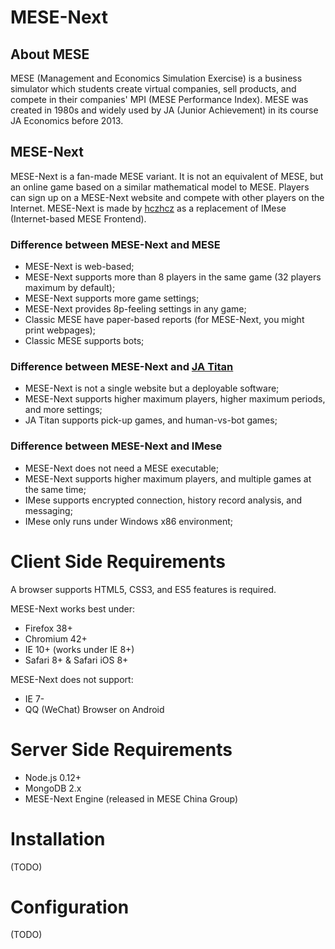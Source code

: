 MESE-Next
===

About MESE
---

MESE (Management and Economics Simulation Exercise) is a business simulator which students create virtual companies, sell products, and compete in their companies' MPI (MESE Performance Index). MESE was created in 1980s and widely used by JA (Junior Achievement) in its course JA Economics before 2013.

MESE-Next
---

MESE-Next is a fan-made MESE variant. It is not an equivalent of MESE, but an online game based on a similar mathematical model to MESE. Players can sign up on a MESE-Next website and compete with other players on the Internet. MESE-Next is made by [hczhcz](https://github.com/hczhcz) as a replacement of IMese (Internet-based MESE Frontend).

### Difference between MESE-Next and MESE

* MESE-Next is web-based;
* MESE-Next supports more than 8 players in the same game (32 players maximum by default);
* MESE-Next supports more game settings;
* MESE-Next provides 8p-feeling settings in any game;
* Classic MESE have paper-based reports (for MESE-Next, you might print webpages);
* Classic MESE supports bots;

### Difference between MESE-Next and [JA Titan](http://titan.ja.org/)

* MESE-Next is not a single website but a deployable software;
* MESE-Next supports higher maximum players, higher maximum periods, and more settings;
* JA Titan supports pick-up games, and human-vs-bot games;

### Difference between MESE-Next and IMese

* MESE-Next does not need a MESE executable;
* MESE-Next supports higher maximum players, and multiple games at the same time;
* IMese supports encrypted connection, history record analysis, and messaging;
* IMese only runs under Windows x86 environment;

Client Side Requirements
===

A browser supports HTML5, CSS3, and ES5 features is required.

MESE-Next works best under:

* Firefox 38+
* Chromium 42+
* IE 10+ (works under IE 8+)
* Safari 8+ & Safari iOS 8+

MESE-Next does not support:

* IE 7-
* QQ (WeChat) Browser on Android

Server Side Requirements
===

* Node.js 0.12+
* MongoDB 2.x
* MESE-Next Engine (released in MESE China Group)

Installation
===

(TODO)

Configuration
===

(TODO)
